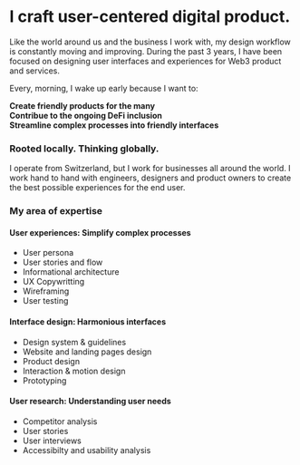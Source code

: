 # I craft user-centered digital product.

Like the world around us and the business I work with, my design workflow is constantly moving and improving. During the past 3 years, I have been focused on designing user interfaces and experiences for Web3 product and services.  

Every, morning, I wake up early because I want to:

**Create friendly products for the many**  
**Contribue to the ongoing DeFi inclusion**  
**Streamline complex processes into friendly interfaces**  

### Rooted locally. Thinking globally.

I operate from Switzerland, but I work for businesses all around the world. I work hand to hand with engineers, designers and product owners to create the best possible experiences for the end user.


### My area of expertise
#### User experiences: Simplify complex processes
- User persona
- User stories and flow
- Informational architecture
- UX Copywritting
- Wireframing 
- User testing

#### Interface design: Harmonious interfaces
- Design system & guidelines
- Website and landing pages design
- Product design
- Interaction & motion design
- Prototyping

#### User research: Understanding user needs
- Competitor analysis
- User stories
- User interviews
- Accessibilty and usability analysis




